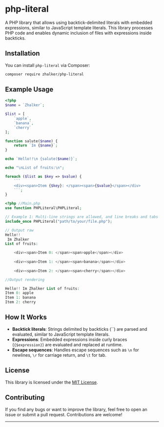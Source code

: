 # php-literal

A PHP library that allows using backtick-delimited literals with embedded expressions, similar to JavaScript template literals. This library processes PHP code and enables dynamic inclusion of files with expressions inside backticks.

## Installation

You can install `php-literal` via Composer:

```bash
composer require zhalker/php-literal
```

## Example Usage

```php
<?php
$name = `Zhalker`;

$list = [
    `apple`,
    `banana`,
    `cherry`
];

function salute($name) {
    return `Im {$name}`;
}

echo `Hello!!\n {salute($name)}`;

echo "\nList of fruits:\n";

foreach ($list as $key => $value) {
    ```
    <div><span>Item {$key}: </span><span>{$value}</span></div>
    ```;
}

```

```php
<?php //Main.php
use function PHPLiteral\PHPLiteral;

// Example 1: Multi-line strings are allowed, and line breaks and tabs are kept as strings.
include_once PHPLiteral("path/to/your/file.php");

```
```php
// Output raw
Hello!!
 Im Zhalker
List of fruits:

    <div><span>Item 0: </span><span>apple</span></div>
    
    <div><span>Item 1: </span><span>banana</span></div>
    
    <div><span>Item 2: </span><span>cherry</span></div>
```

```php
//Output rendering

Hello!! Im Zhalker List of fruits:
Item 0: apple
Item 1: banana
Item 2: cherry
```

## How It Works

- **Backtick literals**: Strings delimited by backticks (\`\`) are parsed and evaluated, similar to JavaScript template literals.
- **Expressions**: Embedded expressions inside curly braces (`{$expression}`) are evaluated and replaced at runtime.
- **Escape sequences**: Handles escape sequences such as `\n` for newlines, `\r` for carriage return, and `\t` for tab.

## License

This library is licensed under the [MIT License](LICENSE).

## Contributing

If you find any bugs or want to improve the library, feel free to open an issue or submit a pull request. Contributions are welcome!

---
